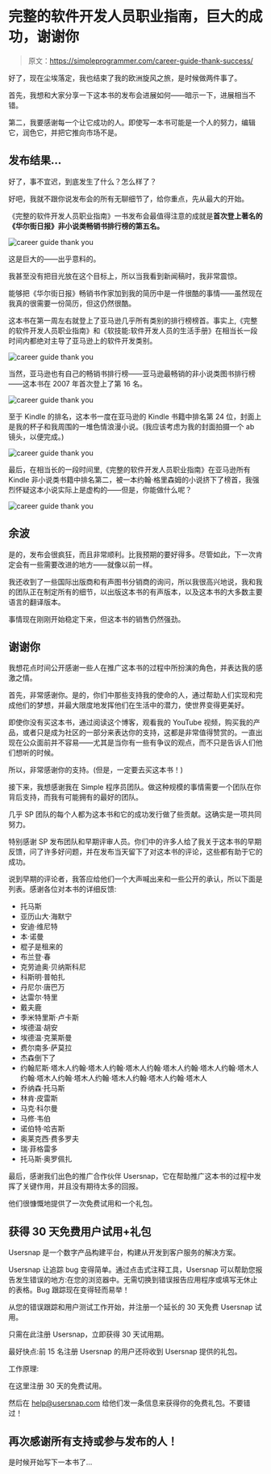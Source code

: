 # 完整的软件开发人员职业指南，巨大的成功，谢谢你

> 原文：<https://simpleprogrammer.com/career-guide-thank-success/>

好了，现在尘埃落定，我也结束了我的欧洲旋风之旅，是时候做两件事了。

首先，我想和大家分享一下这本书的发布会进展如何——暗示一下，进展相当不错。

第二，我要感谢每一个让它成功的人。即使写一本书可能是一个人的努力，编辑它，润色它，并把它推向市场不是。

## 发布结果…

好了，事不宜迟，到底发生了什么？怎么样了？

好吧，我就不跟你说发布会的所有无聊细节了，给你重点，先从最大的开始。

《完整的软件开发人员职业指南》一书发布会最值得注意的成就是**首次登上著名的《华尔街日报》非小说类畅销书排行榜的第五名。**

![career guide thank you](img/095dcb217791726ec4e8edcfa61a4178.png)

这是巨大的——出乎意料的。

我甚至没有把目光放在这个目标上，所以当我看到新闻稿时，我非常震惊。

能够把《华尔街日报》畅销书作家加到我的简历中是一件很酷的事情——虽然现在我真的很需要一份简历，但这仍然很酷。

这本书在第一周左右就登上了亚马逊几乎所有类别的排行榜榜首。事实上,《完整的软件开发人员职业指南》和《软技能:软件开发人员的生活手册》在相当长一段时间内都绝对主导了亚马逊上的软件开发类别。

![career guide thank you](img/993e4be38c262c02c997e2fd5582a820.png)

当然，亚马逊也有自己的畅销书排行榜——亚马逊最畅销的非小说类图书排行榜——这本书在 2007 年首次登上了第 16 名。

![career guide thank you](img/003f08d3ff5b3d2864a341af274315ba.png)

至于 Kindle 的排名，这本书一度在亚马逊的 Kindle 书籍中排名第 24 位，封面上是我的杯子和我周围的一堆色情浪漫小说。(我应该考虑为我的封面拍摄一个 ab 镜头，以便完成。)

![career guide thank you](img/1524322d0419f04822116875d35578b7.png)

最后，在相当长的一段时间里,《完整的软件开发人员职业指南》在亚马逊所有 Kindle 非小说类书籍中排名第二，被一本约翰·格里森姆的小说挤下了榜首，我强烈怀疑这本小说实际上是虚构的——但是，你能做什么呢？

![career guide thank you](img/2d2d6ace99c59aa52c4f1bb4d0e5f9dc.png)

## 余波

是的，发布会很疯狂，而且非常顺利。比我预期的要好得多。尽管如此，下一次肯定会有一些需要改进的地方——就像以前一样。

我还收到了一些国际出版商和有声图书分销商的询问，所以我很高兴地说，我和我的团队正在制定所有的细节，以出版这本书的有声版本，以及这本书的大多数主要语言的翻译版本。

事情现在刚刚开始稳定下来，但这本书的销售仍然强劲。

## 谢谢你

我想花点时间公开感谢一些人在推广这本书的过程中所扮演的角色，并表达我的感激之情。

首先，非常感谢你。是的，你们中那些支持我的使命的人，通过帮助人们实现和完成他们的梦想，并最大限度地发挥他们在生活中的潜力，使世界变得更美好。

即使你没有买这本书，通过阅读这个博客，观看我的 YouTube 视频，购买我的产品，或者只是成为社区的一部分来表达你的支持，这都是非常值得赞赏的。一直出现在公众面前并不容易——尤其是当你有一些有争议的观点，而不只是告诉人们他们想听的时候。

所以，非常感谢你的支持。(但是，一定要去买这本书！)

接下来，我想感谢我在 Simple 程序员团队。做这种规模的事情需要一个团队在你背后支持，而我有可能拥有的最好的团队。

几乎 SP 团队的每个人都为这本书和它的成功发行做了些贡献。这确实是一项共同努力。

特别感谢 SP 发布团队和早期评审人员。你们中的许多人给了我关于这本书的早期反馈，问了许多好问题，并在发布当天留下了对这本书的评论，这些都有助于它的成功。

说到早期的评论者，我答应给他们一个大声喊出来和一些公开的承认，所以下面是列表。感谢各位对本书的详细反馈:

*   托马斯
*   亚历山大·海默宁
*   安迪·维尼特
*   本·诺曼
*   棍子是租来的
*   布兰登·春
*   克劳迪奥·贝纳斯科尼
*   科斯明·普帕扎
*   丹尼尔·唐巴万
*   达雷尔·特里
*   戴夫鹿
*   季米特里斯·卢卡斯
*   埃德温·胡安
*   埃德温·克莱斯曼
*   费尔南多·萨莫拉
*   杰森倒下了
*   约翰尼斯·塔木人约翰·塔木人约翰·塔木人约翰·塔木人约翰·塔木人约翰·塔木人约翰·塔木人约翰·塔木人约翰·塔木人约翰·塔木人约翰·塔木人
*   乔纳森·托马斯
*   林肯·皮雷斯
*   马克·科尔曼
*   马修·韦伯
*   诺伯特·哈吉斯
*   奥莱克西·费多罗夫
*   瑞·菲格雷多
*   托马斯·奥罗佩扎

最后，感谢我们出色的推广合作伙伴 Usersnap，它在帮助推广这本书的过程中发挥了关键作用，并且没有期待太多的回报。

他们很慷慨地提供了一次免费试用和一个礼包。

## 获得 30 天免费用户试用+礼包

Usersnap 是一个数字产品构建平台，构建从开发到客户服务的解决方案。

Usersnap 让追踪 bug 变得简单。通过点击式注释工具，Usersnap 可以帮助您报告发生错误的地方:在您的浏览器中。无需切换到错误报告应用程序或填写无休止的表格。Bug 跟踪现在变得轻而易举！

从您的错误跟踪和用户测试工作开始，并注册一个延长的 30 天免费 Usersnap 试用。

只需在此注册 Usersnap，立即获得 30 天试用期。

最好快点:前 15 名注册 Usersnap 的用户还将收到 Usersnap 提供的礼包。

工作原理:

在这里注册 30 天的免费试用。

然后在 help@usersnap.com 给他们发一条信息来获得你的免费礼包。不要错过！

## 再次感谢所有支持或参与发布的人！

是时候开始写下一本书了…